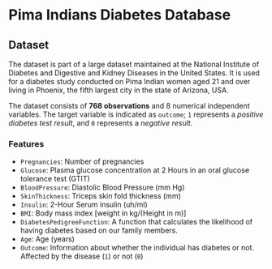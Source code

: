 # Pima Indians Diabetes Database

## Dataset

The dataset is part of a large dataset maintained at the National Institute of Diabetes and Digestive and Kidney Diseases in the United States. It is used for a diabetes study conducted on Pima Indian women aged 21 and over living in Phoenix, the fifth largest city in the state of Arizona, USA. 

The dataset consists of **768 observations** and 8 numerical independent variables. The target variable is indicated as `outcome`; `1` represents a *positive diabetes test result*, and `0` represents a *negative result*.

### Features 

- `Pregnancies`: Number of pregnancies
- `Glucose`: Plasma glucose concentration at 2 Hours in an oral glucose tolerance test (GTIT)
- `BloodPressure`: Diastolic Blood Pressure (mm Hg)
- `SkinThickness`: Triceps skin fold thickness (mm)
- `Insulin`: 2-Hour Serum insulin (uh/ml)
- `BMI`: Body mass index [weight in kg/(Height in m)]
- `DiabetesPedigreeFunction`: A function that calculates the likelihood of having diabetes based on our family members.
- `Age`: Age (years)
- `Outcome`: Information about whether the individual has diabetes or not. Affected by the disease (`1`) or not (`0`)

